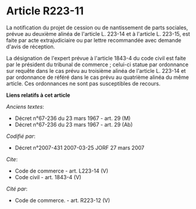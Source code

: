 # Article R223-11

La notification du projet de cession ou de nantissement de parts sociales, prévue au deuxième alinéa de l'article L. 223-14
et à l'article L. 223-15, est faite par acte extrajudiciaire ou par lettre recommandée avec demande d'avis de réception. 

La désignation de l'expert prévue à l'article 1843-4 du code civil est faite par le président du tribunal de commerce ;
celui-ci statue par ordonnance sur requête dans le cas prévu au troisième alinéa de l'article L. 223-14 et par ordonnance de
référé dans le cas prévu au quatrième alinéa du même article. Ces ordonnances ne sont pas susceptibles de recours.

**Liens relatifs à cet article**

_Anciens textes_:

  - Décret n°67-236 du 23 mars 1967 - art. 29 (M)
  - Décret n°67-236 du 23 mars 1967 - art. 29 (Ab)

_Codifié par_:

  - Décret n°2007-431 2007-03-25 JORF 27 mars 2007

_Cite_:

  - Code de commerce - art. L223-14 (V)
  - Code civil - art. 1843-4 (V)

_Cité par_:

  - Code de commerce. - art. R223-12 (V)
